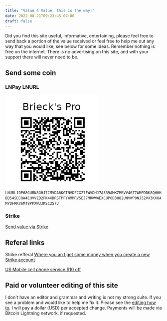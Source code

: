```yaml
---
title: "Value 4 Value, this is the way!"
date: 2022-08-21T09:23:45-07:00
draft: false
---
```


Did you find this site useful, informative, entertaining, please feel free to send back a portion of the value received or feel free to help me out any way that you would like, see below for some ideas. Remember nothing is free on the internet. There is no advertising on this site, and with your support there will never need to be.

## Send some coin

### LNPay LNURL

![LN Pay QR Code for brieckspro](BriecksProWBQRLnPay.png)
`LNURL1DP68GURN8GHJ7CMVDA6KGTNVDECXZ7FWVDHJ7A339AMKZMRVV46Z7AMPDDK8QH6HDD54SDJ8W4EHVVZD2FK4XDRSTPFYWMMRVSEJ7MRWW4EXCUP0D3H82UNVWP0NJ52VX3KXUAMYDFRKV6MT8PPXW33KSC2S73`

### Strike

[Send value via Strike](https://strike.me/mrdaniel)

## Referal links

Strike refferal [Where you an I get some money when you create a new Strike account](https://invite.strike.me/2YX56D)

[US Mobile cell phone service $10 off](https://usmobile.com/referrals?data=Y29kZT1CV0hQR1lVJm5hbWU9RGFuaWVs)

## Paid or volunteer editing of this site

 I don't have an editor and  grammar and writing is not my strong suite. If you see a problem and would like to help me fix it. Please see the [editing how to](/posts/how-to-edit-this-site/). I will pay a dollar (USD) per accepted change. Payments will be made via Bitcoin Lightning network, if requested.
